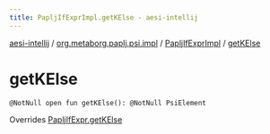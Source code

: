 ```yaml
---
title: PapljIfExprImpl.getKElse - aesi-intellij
---
```


[aesi-intellij](../../index.html) / [org.metaborg.paplj.psi.impl](../index.html) / [PapljIfExprImpl](index.html) / [getKElse](.)

# getKElse

`@NotNull open fun getKElse(): @NotNull PsiElement`

Overrides [PapljIfExpr.getKElse](../../org.metaborg.paplj.psi/-paplj-if-expr/get-k-else.html)

